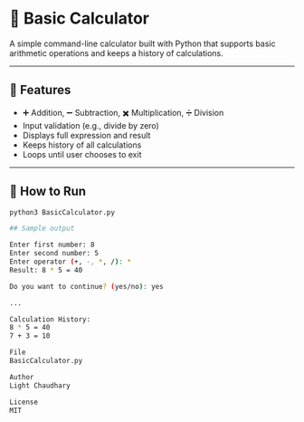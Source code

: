 # 🧮 Basic Calculator

A simple command-line calculator built with Python that supports basic arithmetic operations and keeps a history of calculations.

---

## 🔧 Features
- ➕ Addition, ➖ Subtraction, ✖️ Multiplication, ➗ Division
- Input validation (e.g., divide by zero)
- Displays full expression and result
- Keeps history of all calculations
- Loops until user chooses to exit

---

## 🚀 How to Run

```bash
python3 BasicCalculator.py

## Sample output

Enter first number: 8
Enter second number: 5
Enter operator (+, -, *, /): *
Result: 8 * 5 = 40

Do you want to continue? (yes/no): yes

...

Calculation History:
8 * 5 = 40
7 + 3 = 10

File
BasicCalculator.py

Author
Light Chaudhary

License
MIT
